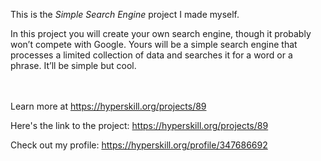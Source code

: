 This is the *Simple Search Engine* project I made myself.


<p>In this project you will create your own search engine, though it probably won’t compete with Google. Yours will be a simple search engine that processes a limited collection of data and searches it for a word or a phrase. It’ll be simple but cool.</p><br/><br/>Learn more at <a href="https://hyperskill.org/projects/89?utm_source=ide&utm_medium=ide&utm_campaign=ide&utm_content=project-card">https://hyperskill.org/projects/89</a>

Here's the link to the project: https://hyperskill.org/projects/89

Check out my profile: https://hyperskill.org/profile/347686692